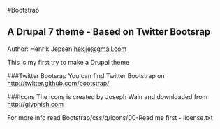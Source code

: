#Bootstrap
## A Drupal 7 theme - Based on Twitter Bootsrap

Author: Henrik Jepsen <hekjje@gmail.com>

This is my first try to make a Drupal theme

###Twitter Bootsrap
You can find Twitter Bootstrap on http://twitter.github.com/bootstrap/

###Icons
The icons is created by Joseph Wain and downloaded from http://glyphish.com  

For more info read Bootstrap/css/g/icons/00-Read me first - license.txt